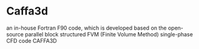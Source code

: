 # Caffa3d
an in-house Fortran F90 code, which is developed based on the open-source parallel block structured FVM (Finite Volume Method) single-phase CFD code CAFFA3D
